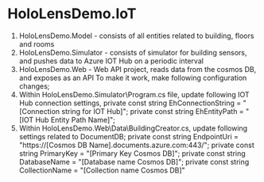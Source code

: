 # HoloLensDemo.IoT
1. HoloLensDemo.Model - consists of all entities related to building, floors and rooms
2. HoloLensDemo.Simulator - consists of  simulator for building sensors, and pushes data to Azure IOT Hub on a periodic interval
3. HoloLensDemo.Web - Web API project, reads data from the cosmos DB, and exposes as an API
To make it work, make following configuration changes;
1. Within HoloLensDemo.Simulator\Program.cs file, update following IOT Hub connection settings,
        private const string EhConnectionString = "[Connection string for IOT Hub]";
        private const string EhEntityPath = "[IOT Hub Entity Path Name]";
2. Within HoloLensDemo.Web\Data\BuildingCreator.cs, update following settings related to DocumentDB;
        private const string EndpointUri = "https://[Cosmos DB Name].documents.azure.com:443/";
        private const string PrimaryKey = "[Primary Key Cosmos DB]";
        private const string DatabaseName = "[Database name Cosmos DB]";
        private const string CollectionName = "[Collection name Cosmos DB]"
